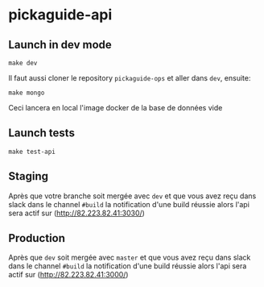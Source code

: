 # pickaguide-api

## Launch in dev mode

    make dev

Il faut aussi cloner le repository `pickaguide-ops` et aller dans `dev`, ensuite:

    make mongo

Ceci lancera en local l'image docker de la base de données vide

## Launch tests

    make test-api

## Staging

Après que votre branche soit mergée avec `dev` et que vous avez reçu dans slack dans le channel
`#build` la notification d'une build réussie alors l'api sera actif sur (http://82.223.82.41:3030/)

## Production

Après que `dev` soit mergée avec `master` et que vous avez reçu dans slack dans le channel
`#build` la notification d'une build réussie alors l'api sera actif sur (http://82.223.82.41:3000/)
